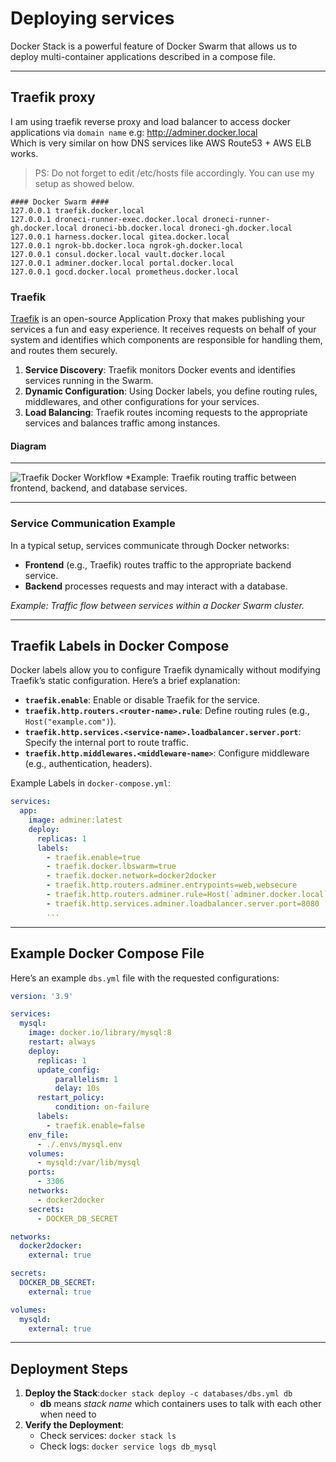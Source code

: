 # Deploying services

Docker Stack is a powerful feature of Docker Swarm that allows us to deploy multi-container applications described in a compose file.

---

## Traefik proxy

I am using traefik reverse proxy and load balancer to access docker applications via `domain name` e.g: <http://adminer.docker.local>
<br>Which is very similar on how DNS services like AWS Route53 + AWS ELB works.

> PS: Do not forget to edit /etc/hosts file accordingly. You can use my setup as showed below.

```text
#### Docker Swarm ####
127.0.0.1 traefik.docker.local
127.0.0.1 droneci-runner-exec.docker.local droneci-runner-gh.docker.local droneci-bb.docker.local droneci-gh.docker.local
127.0.0.1 harness.docker.local gitea.docker.local
127.0.0.1 ngrok-bb.docker.loca ngrok-gh.docker.local
127.0.0.1 consul.docker.local vault.docker.local
127.0.0.1 adminer.docker.local portal.docker.local
127.0.0.1 gocd.docker.local prometheus.docker.local
```

### Traefik

[Traefik](https://doc.traefik.io/traefik/) is an open-source Application Proxy that makes publishing your services a fun and easy experience. It receives requests on behalf of your system and identifies which components are responsible for handling them, and routes them securely.

1. **Service Discovery**: Traefik monitors Docker events and identifies services running in the Swarm.
2. **Dynamic Configuration**: Using Docker labels, you define routing rules, middlewares, and other configurations for your services.
3. **Load Balancing**: Traefik routes incoming requests to the appropriate services and balances traffic among instances.

#### Diagram

---

![Traefik Docker Workflow](https://doc.traefik.io/traefik/assets/img/traefik-architecture.png)
*Example: Traefik routing traffic between frontend, backend, and database services.

---

### Service Communication Example

In a typical setup, services communicate through Docker networks:

- **Frontend** (e.g., Traefik) routes traffic to the appropriate backend service.
- **Backend** processes requests and may interact with a database.

*Example: Traffic flow between services within a Docker Swarm cluster.*

---

## Traefik Labels in Docker Compose

Docker labels allow you to configure Traefik dynamically without modifying Traefik’s static configuration. Here’s a brief explanation:

- **`traefik.enable`**: Enable or disable Traefik for the service.
- **`traefik.http.routers.<router-name>.rule`**: Define routing rules (e.g., `Host("example.com")`).
- **`traefik.http.services.<service-name>.loadbalancer.server.port`**: Specify the internal port to route traffic.
- **`traefik.http.middlewares.<middleware-name>`**: Configure middleware (e.g., authentication, headers).

Example Labels in `docker-compose.yml`:

```yaml
services:
  app:
    image: adminer:latest
    deploy:
      replicas: 1
      labels:
        - traefik.enable=true
        - traefik.docker.lbswarm=true
        - traefik.docker.network=docker2docker
        - traefik.http.routers.adminer.entrypoints=web,websecure
        - traefik.http.routers.adminer.rule=Host(`adminer.docker.local`)
        - traefik.http.services.adminer.loadbalancer.server.port=8080
        ...
```

---

## Example Docker Compose File

Here’s an example `dbs.yml` file with the requested configurations:

```yaml
version: '3.9'

services:
  mysql:
    image: docker.io/library/mysql:8
    restart: always
    deploy:
      replicas: 1
      update_config:
          parallelism: 1
          delay: 10s
      restart_policy:
          condition: on-failure
      labels:
        - traefik.enable=false
    env_file:
      - ./.envs/mysql.env
    volumes:
      - mysqld:/var/lib/mysql
    ports:
      - 3306
    networks:
      - docker2docker
    secrets:
      - DOCKER_DB_SECRET

networks:
  docker2docker:
    external: true

secrets:
  DOCKER_DB_SECRET:
    external: true

volumes:
  mysqld:
    external: true
```

---

## Deployment Steps

1. **Deploy the Stack**:`docker stack deploy -c databases/dbs.yml db`
   - **db** means *stack name* which containers uses to talk with each other when need to
2. **Verify the Deployment**:
   - Check services: `docker stack ls`
   - Check logs: `docker service logs db_mysql`
